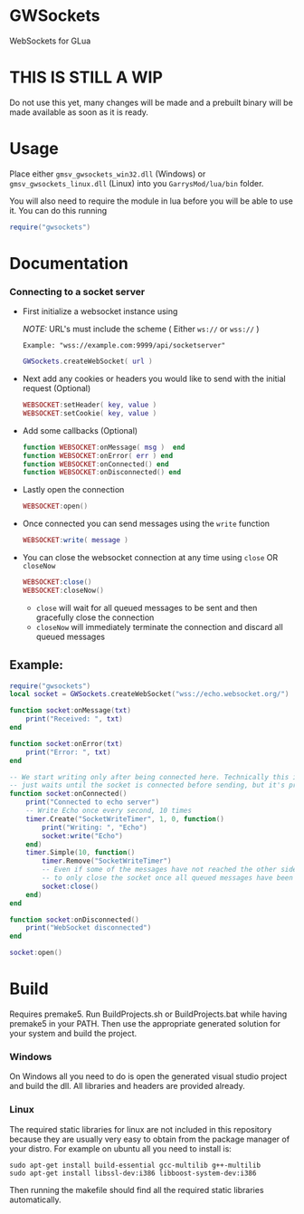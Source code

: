 # GWSockets
WebSockets for GLua

# THIS IS STILL A WIP
Do not use this yet, many changes will be made and a prebuilt binary will be made available as soon as it is ready.

# Usage
Place either `gmsv_gwsockets_win32.dll` (Windows) or `gmsv_gwsockets_linux.dll` (Linux) into you `GarrysMod/lua/bin` folder.

You will also need to require the module in lua before you will be able to use it. You can do this running 

```LUA 
require("gwsockets")
```

# Documentation

### Connecting to a socket server
* First initialize a websocket instance using

  *NOTE:* URL's must include the scheme ( Either `ws://` or `wss://` )

  `Example: "wss://example.com:9999/api/socketserver"`

  ```LUA 
  GWSockets.createWebSocket( url )
  ```

* Next add any cookies or headers you would like to send with the initial request (Optional)

  ```LUA
  WEBSOCKET:setHeader( key, value )
  WEBSOCKET:setCookie( key, value )
  ```
  
* Add some callbacks (Optional)

  ```LUA
  function WEBSOCKET:onMessage( msg )  end
  function WEBSOCKET:onError( err ) end 
  function WEBSOCKET:onConnected() end
  function WEBSOCKET:onDisconnected() end
  ```
  
* Lastly open the connection
  ```LUA
  WEBSOCKET:open()
  ```
  
* Once connected you can send messages using the `write` function
  ```LUA
  WEBSOCKET:write( message )
  ```

* You can close the websocket connection at any time using `close` OR `closeNow`

  ```LUA
  WEBSOCKET:close()
  WEBSOCKET:closeNow()
  ```

  * `close` will wait for all queued messages to be sent and then gracefully close the connection
  * `closeNow` will immediately terminate the connection and discard all queued messages
  
  
  
## Example:
```LUA
require("gwsockets")
local socket = GWSockets.createWebSocket("wss://echo.websocket.org/")

function socket:onMessage(txt)
	print("Received: ", txt)
end

function socket:onError(txt)
	print("Error: ", txt)
end

-- We start writing only after being connected here. Technically this is not required as this library
-- just waits until the socket is connected before sending, but it's probably good practice
function socket:onConnected()
	print("Connected to echo server")
	-- Write Echo once every second, 10 times
	timer.Create("SocketWriteTimer", 1, 0, function()
		print("Writing: ", "Echo")
		socket:write("Echo")
	end)
	timer.Simple(10, function()
		timer.Remove("SocketWriteTimer")
		-- Even if some of the messages have not reached the other side yet, this type of close makes sure
		-- to only close the socket once all queued messages have been received by the peer.
		socket:close()
	end)
end

function socket:onDisconnected()
	print("WebSocket disconnected")
end

socket:open()
```

# Build
Requires premake5.
Run BuildProjects.sh or BuildProjects.bat while having premake5 in your PATH.
Then use the appropriate generated solution for your system and build the project.

### Windows
On Windows all you need to do is open the generated visual studio project and build the dll. All libraries and headers are provided already.

### Linux
The required static libraries for linux are not included in this repository because they are usually very easy to obtain from the package manager of your distro. For example on ubuntu all you need to install is:
```console
sudo apt-get install build-essential gcc-multilib g++-multilib
sudo apt-get install libssl-dev:i386 libboost-system-dev:i386
```
Then running the makefile should find all the required static libraries automatically.

